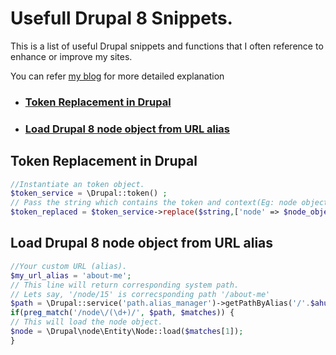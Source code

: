 # Usefull Drupal 8 Snippets.

This is a list of useful Drupal snippets and functions that I often reference to enhance or improve my sites.
 
 You can refer [my blog](https://thakshashila.com/) for more detailed explanation

- ### [Token Replacement in Drupal](#token-replacement-in-drupal-8)

- ### [Load Drupal 8 node object from URL alias](#load-drupal-8-node-object-from-url-alias)

## Token Replacement in Drupal
```php
//Instantiate an token object.
$token_service = \Drupal::token() ;
// Pass the string which contains the token and context(Eg: node object, user object et..)
$token_replaced = $token_service->replace($string,['node' => $node_object ]);
```
## Load Drupal 8 node object from URL alias
```php
//Your custom URL (alias).
$my_url_alias = 'about-me';
// This line will return corresponding system path.
// Lets say, '/node/15' is correcsponding path '/about-me'
$path = \Drupal::service('path.alias_manager')->getPathByAlias('/'.$ahurl);
if(preg_match('/node\/(\d+)/', $path, $matches)) {
// This will load the node object.
$node = \Drupal\node\Entity\Node::load($matches[1]);
}
```